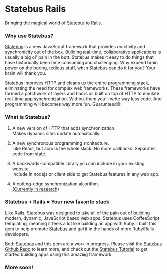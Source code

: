 # Statebus Rails
Bringing the magical world of [Statebus](https://stateb.us) to [Rails](https://rubyonrails.org).

### Why use Statebus?
[Statebus](https://stateb.us) is a new JavaScript framework that provides reactivity and synchronicity out of the box. Building real-time, collaborative applications is usually a big ol' pain in the butt. Statebus makes it easy to do things that have historically been time consuming and challenging. Why expend brain power on the boring, tedious stuff, when Statebus can do it for you? Your brain will thank you.

[Statebus](https://stateb.us) improves HTTP and cleans up the entire programming stack, eliminating the need for complex web frameworks. These frameworks have formed a patchwork of layers and hacks all built on top of HTTP to emulate real-time app synchronization. Without them you'll write way less code. And programming will becomes way more fun. Guarunteed©

### What is Statebus?
1. A new version of HTTP that adds synchronization.  
Makes dynamic sites update automatically.

2. A new synchronous programming architecture.  
Like React, but across the whole stack. No more callbacks. Separates code from state.

3. A backwards-compatible library you can include in your existing website.  
Include in nodejs or client side to get Statebus features in any web app.

4. A cutting-edge synchronization algorithm.  
[(Currently in research)](https://stateb.us/universal-sync)

### Statebus + Rails = Your new favorite stack
Like Rails, Statebus was designed to take all of the pain out of building modern, dynamic, JavaScript based web apps. Statebus uses CoffeeScript templating, meaning it feels a lot like building an app with Ruby. I built this gem to help promote [Statebus](https://stateb.us) and get it in the hands of more Ruby/Rails developers.

Both [Statebus](https://stateb.us) and this gem are a work in progress. Please visit the [Statebus Github Repo](https://github.com/invisible-college/statebus) to learn more, and check out the [Statebus Tutorial](https://stateb.us/tutorial) to get started building apps using this amazing framework.

### More soon!
